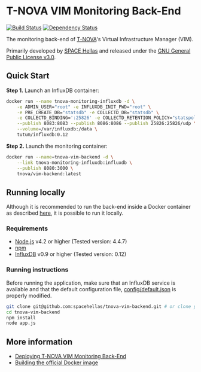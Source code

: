 # T-NOVA VIM Monitoring Back-End

[![Build Status](https://travis-ci.org/spacehellas/tnova-vim-backend.svg?branch=master)](https://travis-ci.org/spacehellas/tnova-vim-backend) [![Dependency Status](https://david-dm.org/spacehellas/tnova-vim-backend.svg?theme=shields.io)](https://david-dm.org/spacehellas/tnova-vim-backend)

The monitoring back-end of [T-NOVA](http://www.t-nova.eu/)'s Virtual
Infrastructure Manager (VIM).

Primarily developed by [SPACE Hellas](http://www.space.gr/) and released under
the [GNU General Public License v3.0](LICENSE.txt).

## Quick Start

**Step 1.** Launch an InfluxDB container:

```sh
docker run --name tnova-monitoring-influxdb -d \
    -e ADMIN_USER="root" -e INFLUXDB_INIT_PWD="root" \
    -e PRE_CREATE_DB="statsdb" -e COLLECTD_DB="statsdb" \
    -e COLLECTD_BINDING=':25826' -e COLLECTD_RETENTION_POLICY="statspolicy" \
    --publish 8083:8083 --publish 8086:8086 --publish 25826:25826/udp \
    --volume=/var/influxdb:/data \
    tutum/influxdb:0.12
```

**Step 2.** Launch the monitoring container:

```sh
docker run --name=tnova-vim-backend -d \
    --link tnova-monitoring-influxdb:influxdb \
    --publish 8080:3000 \
    tnova/vim-backend:latest
```

## Running locally

Although it is recommended to run the back-end inside a Docker container as
described [here](documentation/deploying.md), it is possible to run it locally.

### Requirements

* [Node.js](https://nodejs.org/) v4.2 or higher (Tested version: 4.4.7)
* [npm](https://www.npmjs.com/)
* [InfluxDB](https://influxdb.com/) v0.9 or higher (Tested version: 0.12)

### Running instructions

Before running the application, make sure that an InfluxDB service is available
and that the default configuration file,
[config/default.json](config/default.json) is properly modified.

```sh
git clone git@github.com:spacehellas/tnova-vim-backend.git # or clone your own fork
cd tnova-vim-backend
npm install
node app.js
```


## More information

* [Deploying T-NOVA VIM Monitoring Back-End](documentation/deploying.md)
* [Building the official Docker image](documentation/building.md)
